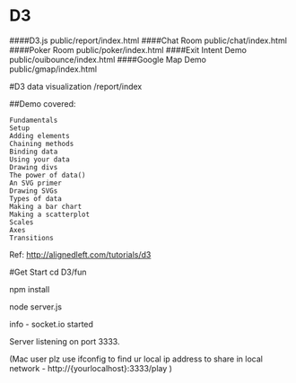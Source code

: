 D3
=====
####D3.js  public/report/index.html
####Chat Room   public/chat/index.html
####Poker Room   public/poker/index.html
####Exit Intent Demo  public/ouibounce/index.html
####Google Map Demo  public/gmap/index.html


#D3 data visualization /report/index

##Demo covered:

    Fundamentals
    Setup
    Adding elements
    Chaining methods
    Binding data
    Using your data
    Drawing divs
    The power of data()
    An SVG primer
    Drawing SVGs
    Types of data
    Making a bar chart
    Making a scatterplot
    Scales
    Axes
    Transitions

Ref:
http://alignedleft.com/tutorials/d3

#Get Start
cd D3/fun

npm install

node server.js

info  - socket.io started

Server listening on port 3333.

(Mac user plz use ifconfig to find ur local ip address to share in local network - http://{yourlocalhost}:3333/play )
